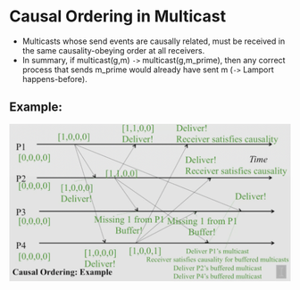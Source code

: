 # Causal Ordering in Multicast
- Multicasts whose send events are causally related, must be received in the same causality-obeying order at all receivers.
- In summary, if multicast(g,m) `->` multicast(g,m_prime), then any correct process that sends m_prime would already have sent m (`->` Lamport happens-before).

## Example:
![linr](./imgs/ex.png)
